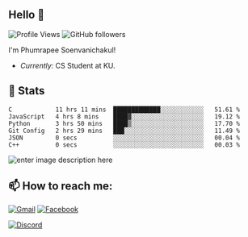 
<h2>Hello 👋</h2> 

![Profile Views](https://komarev.com/ghpvc/?username=Homiez09&label=Profile%20views&color=0e75b6&style=flat)
![GitHub followers](https://img.shields.io/github/followers/HomieZ09.svg?style=social&label=Follow)


I'm Phumrapee Soenvanichakul!

- <i>Currently:</i> CS Student at KU.

<h2>👀 Stats</h2>

<!--START_SECTION:waka-->

```text
C            11 hrs 11 mins  █████████████░░░░░░░░░░░░   51.61 %
JavaScript   4 hrs 8 mins    ████▓░░░░░░░░░░░░░░░░░░░░   19.12 %
Python       3 hrs 50 mins   ████▒░░░░░░░░░░░░░░░░░░░░   17.70 %
Git Config   2 hrs 29 mins   ███░░░░░░░░░░░░░░░░░░░░░░   11.49 %
JSON         0 secs          ░░░░░░░░░░░░░░░░░░░░░░░░░   00.04 %
C++          0 secs          ░░░░░░░░░░░░░░░░░░░░░░░░░   00.03 %
```

<!--END_SECTION:waka-->

![enter image description here](https://wakatime.com/share/@HomieZ09/fcba30a3-918c-4be0-90f0-55c812c2af6c.svg)

<h2>📫 How to reach me:</h2>

<a href="mailto:phumrapeesoen1@gmail.com">![Gmail](https://img.shields.io/badge/Gmail-D14836?style=for-the-badge&logo=gmail&logoColor=white)</a> 
<a href="https://web.facebook.com/phumrapee.soenvanichakul.3/">![Facebook](https://img.shields.io/badge/Facebook-4267B2?style=for-the-badge&logo=facebook&logoColor=white)</a>

<a href="https://discord.gg/EWnAEUtFVm">![Discord](https://discord.c99.nl/widget/theme-1/297740667784921089.png)</a> 

